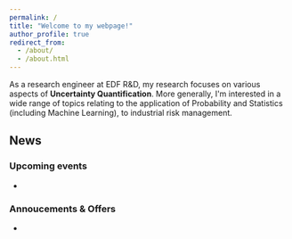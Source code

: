 ```yaml
---
permalink: /
title: "Welcome to my webpage!"
author_profile: true
redirect_from: 
  - /about/
  - /about.html
---
```


As a research engineer at EDF R&D, my research focuses on various aspects of **Uncertainty Quantification**.
More generally, I'm interested in a wide range of topics relating to the application of Probability and Statistics (including Machine Learning), to industrial risk management.

## News

### Upcoming events
*

### Annoucements & Offers
* 
